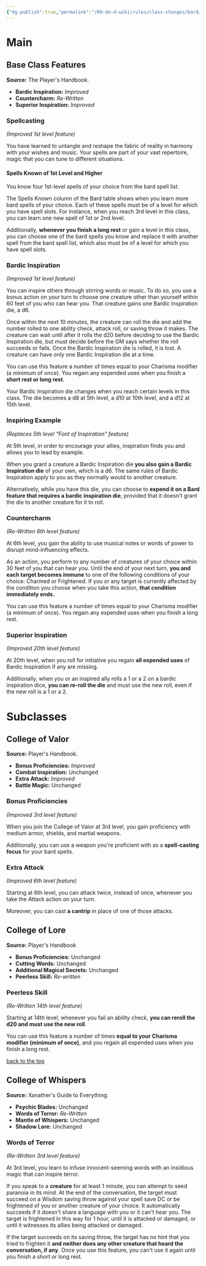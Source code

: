 ```yaml
---
{"dg-publish":true,"permalink":"/09-dn-d-wiki/rules/class-changes/bard/","tags":["class","bard"]}
---
```



# Main
## Base Class Features
**Source:** The Player's Handbook.
* **Bardic Inspiration:** *Improved*
* **Countercharm:** *Re-Written*
* **Superior Inspiration:** *Improved*

### Spellcasting
*(Improved 1st level feature)*

You have learned to untangle and reshape the fabric of reality in harmony with your wishes and music. Your spells are part of your vast repertoire, magic that you can tune to different situations.

#### Spells Known of 1st Level and Higher

You know four 1st-level spells of your choice from the bard spell list.

The Spells Known column of the Bard table shows when you learn more bard spells of your choice. Each of these spells must be of a level for which you have spell slots. For instance, when you reach 3rd level in this class, you can learn one new spell of 1st or 2nd level.

Additionally, **whenever you finish a long rest** or gain a level in this class, you can choose one of the bard spells you know and replace it with another spell from the bard spell list, which also must be of a level for which you have spell slots.



### Bardic Inspiration
*(Improved 1st level feature)*

You can inspire others through stirring words or music. To do so, you use a bonus action on your turn to choose one creature other than yourself within 60 feet of you who can hear you. That creature gains one Bardic Inspiration die, a d6.

Once within the next 10 minutes, the creature can roll the die and add the number rolled to one ability check, attack roll, or saving throw it makes. The creature can wait until after it rolls the d20 before deciding to use the Bardic Inspiration die, but must decide before the GM says whether the roll succeeds or fails. Once the Bardic Inspiration die is rolled, it is lost. A creature can have only one Bardic Inspiration die at a time.

You can use this feature a number of times equal to your Charisma modifier (a minimum of once). You regain any expended uses when you finish a **short rest or long rest**.

Your Bardic Inspiration die changes when you reach certain levels in this class. The die becomes a d8 at 5th level, a d10 at 10th level, and a d12 at 15th level.

### Inspiring Example
*(Replaces 5th level "Font of Inspiration" feature)*

At 5th level, in order to encourage your allies, inspiration finds you and allows you to lead by example.

When you grant a creature a Bardic Inspiration die **you also gain a Bardic Inspiration die** of your own, which is a d6. The same rules of Bardic Inspiration apply to you as they normally would to another creature. 

Alternatively, while you have this die, you can choose to **expend it on a Bard feature that requires a bardic inspiration die**, provided that it doesn't grant the die to another creature for it to roll.

### Countercharm
*(Re-Written 6th level feature)*

At 6th level, you gain the ability to use musical notes or words of power to disrupt mind-influencing effects. 

As an action, you perform to any number of creatures of your choice within 30 feet of you that can hear you. Until the end of your next turn, **you and each target becomes immune** to one of the following conditions of your choice: Charmed or Frightened. If you or any target is currently affected by the condition you choose when you take this action, **that condition immediately ends.**

You can use this feature a number of times equal to your Charisma modifier (a minimum of once). You regain any expended uses when you finish a long rest.




### Superior Inspiration
*(Improved 20th level feature)*

At 20th level, when you roll for initiative you regain **all expended uses** of Bardic Inspiration if any are missing. 

Additionally, when you or an inspired ally rolls a 1 or a 2 on a bardic inspiration dice, **you can re-roll the die** and must use the new roll, even if the new roll is a 1 or a 2.

# Subclasses 
<h2 id="College-of-Valor"> College of Valor </h2>

**Source:** Player's Handbook.
* **Bonus Proficiencies:** *Improved*
* **Combat Inspiration:** Unchanged
* **Extra Attack:** *Improved*
* **Battle Magic:** Unchanged

### Bonus Proficiencies
*(Improved 3rd level feature)*

When you join the College of Valor at 3rd level, you gain proficiency with medium armor, shields, and martial weapons.

Additionally, you can use a weapon you're proficient with as a **spell-casting focus** for your bard spells.

### Extra Attack
*(Improved 6th level feature)*

Starting at 6th level, you can attack twice, instead of once, whenever you take the Attack action on your turn. 

Moreover, you can cast **a cantrip** in place of one of those attacks.



<h2 id="College-of-Lore"> College of Lore </h2>

**Source:** Player's Handbook
* **Bonus Proficiencies:** Unchanged
* **Cutting Words:** Unchanged
* **Additional Magical Secrets:** Unchanged
* **Peerless Skill:** *Re-written*

### Peerless Skill
*(Re-Written 14th level feature)*

Starting at 14th level, whenever you fail an ability check, **you can reroll the d20 and must use the new roll**.

You can use this feature a number of times **equal to your Charisma modifier (minimum of once)**, and you regain all expended uses when you finish a long rest.

<div class='footnote'><p><a href="#toc">back to the top</a></p></div>

<h2 id="College-of-Whispers"> College of Whispers </h2>

**Source:** Xanather's Guide to Everything.
* **Psychic Blades:** Unchanged
* **Words of Terror:** *Re-Written*
* **Mantle of Whispers:** Unchanged
* **Shadow Lore:** Unchanged

### Words of Terror
*(Re-Written 3rd level feature)*

At 3rd level, you learn to infuse innocent-seeming words with an insidious magic that can inspire terror. 

If you speak to a **creature** for at least 1 minute, you can attempt to seed paranoia in its mind. At the end of the conversation, the target must succeed on a Wisdom saving throw against your spell save DC or be frightened of you or another creature of your choice. It automatically succeeds if it doesn't share a language with you or it can't hear you. The target is frightened in this way for 1 hour, until it is attacked or damaged, or until it witnesses its allies being attacked or damaged. 

If the target succeeds on its saving throw, the target has no hint that you tried to frighten it **and neither does any other creature that heard the conversation, if any**. Once you use this feature, you can't use it again until you finish a short or long rest.

